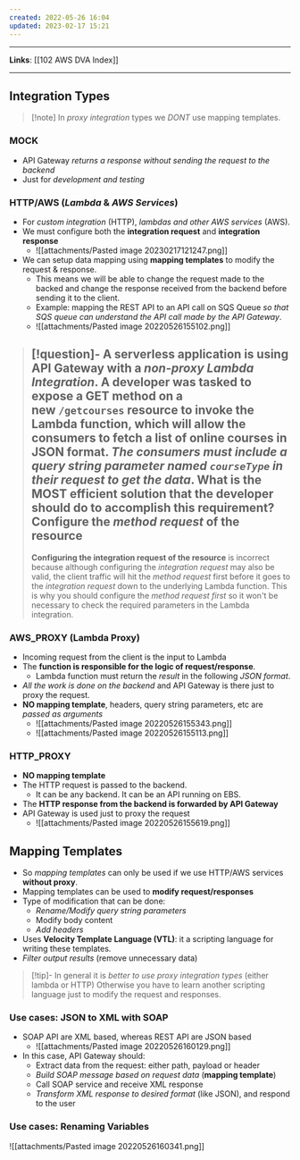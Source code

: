 ```yaml
---
created: 2022-05-26 16:04
updated: 2023-02-17 15:21
---
```

---
**Links**: [[102 AWS DVA Index]]

---
## Integration Types
> [!note] In *proxy integration* types we *DONT* use mapping templates.

### MOCK
- API Gateway *returns a response without sending the request to the backend*
- Just for *development and testing*

### HTTP/AWS (*Lambda* & *AWS Services*)
- For *custom integration* (HTTP), *lambdas and other AWS services* (AWS).
- We must configure both the **integration request** and **integration response**
	- ![[attachments/Pasted image 20230217121247.png]]
- We can setup data mapping using **mapping templates** to modify the request & response.
	- This means we will be able to change the request made to the backed and change the response received from the backend before sending it to the client.
	- Example: mapping the REST API to an API call on SQS Queue *so that SQS queue can understand the API call made by the API Gateway*.
	- ![[attachments/Pasted image 20220526155102.png]]

> [!question]- A serverless application is using API Gateway with a *non-proxy Lambda Integration*. A developer was tasked to expose a GET method on a new `/getcourses` resource to invoke the Lambda function, which will allow the consumers to fetch a list of online courses in JSON format. *The consumers must include a query string parameter named `courseType` in their request to get the data*. What is the MOST efficient solution that the developer should do to accomplish this requirement?
> Configure the *method request* of the resource
> ---
> **Configuring the integration request of the resource** is incorrect because although configuring the _integration request_ may also be valid, the client traffic will hit the _method request_ first before it goes to the _integration request_ down to the underlying Lambda function. This is why you should configure the _method request first_ so it won't be necessary to check the required parameters in the Lambda integration.

### AWS_PROXY (**Lambda Proxy**)
- Incoming request from the client is the input to Lambda
- The **function is responsible for the logic of request/response**. 
	- Lambda function must return the *result* in the following *JSON format*.
- *All the work is done on the backend* and API Gateway is there just to proxy the request.
- **NO mapping template**, headers, query string parameters, etc are *passed as arguments*
	- ![[attachments/Pasted image 20220526155343.png]]
	- ![[attachments/Pasted image 20220526155113.png]]

### HTTP_PROXY
- **NO mapping template**
- The HTTP request is passed to the backend. 
	- It can be any backend. It can be an API running on EBS.
- The **HTTP response from the backend is forwarded by API Gateway**
- API Gateway is used just to proxy the request
	- ![[attachments/Pasted image 20220526155619.png]]

## Mapping Templates
- So *mapping templates* can only be used if we use HTTP/AWS services **without proxy**.
- Mapping templates can be used to **modify request/responses**
- Type of modification that can be done:
	- *Rename/Modify query string parameters*
	- Modify body content
	- *Add headers*
- Uses **Velocity Template Language (VTL)**: it a scripting language for writing these templates.
- *Filter output results* (remove unnecessary data)

> [!tip]- In general it is *better to use proxy integration types* (either lambda or HTTP)
> Otherwise you have to learn another scripting language just to modify the request and responses.

### Use cases: JSON to XML with SOAP
- SOAP API are XML based, whereas REST API are JSON based
	- ![[attachments/Pasted image 20220526160129.png]]
- In this case, API Gateway should:
	- Extract data from the request: either path, payload or header
	- *Build SOAP message based on request data* (**mapping template**)
	- Call SOAP service and receive XML response
	- *Transform XML response to desired format* (like JSON), and respond to the user

### Use cases: Renaming Variables
![[attachments/Pasted image 20220526160341.png]]